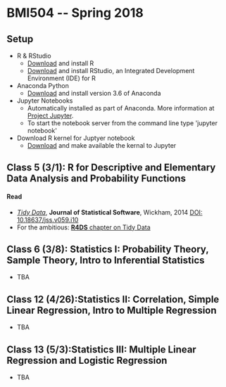 
# BMI504 -- Spring 2018

## Setup
* R & RStudio
    * [Download](https://cloud.r-project.org/) and install R
    * [Download](https://www.rstudio.com/products/rstudio/download/#download) and install RStudio, an Integrated Development Environment (IDE) for R
* Anaconda Python
    * [Download](https://www.anaconda.com/download/) and install version 3.6 of Anaconda
* Jupyter Notebooks
    * Automatically installed as part of Anaconda. More information at [Project Jupyter](http://jupyter.org/).
    * To start the notebook server from the command line type 'jupyter notebook' 
* Download R kernel for Juptyer notebook
    * [Download](https://irkernel.github.io/installation/) and make available the kernal to Jupyter

## Class 5 (3/1): R for Descriptive and Elementary Data Analysis and Probability Functions
#### Read 
* [*Tidy Data*](http://dx.doi.org/10.18637/jss.v059.i10), **Journal of Statistical Software**, Wickham, 2014
[DOI:  10.18637/jss.v059.i10](http://dx.doi.org/10.18637/jss.v059.i10) 
* For the ambitious: [**R4DS** chapter on Tidy Data](http://r4ds.had.co.nz/tidy-data.html)

## Class 6 (3/8): Statistics I: Probability Theory, Sample Theory, Intro to Inferential Statistics
* TBA

## Class 12 (4/26):Statistics II: Correlation, Simple Linear Regression, Intro to Multiple Regression
* TBA

## Class 13 (5/3):Statistics III: Multiple Linear Regression and Logistic Regression
* TBA
